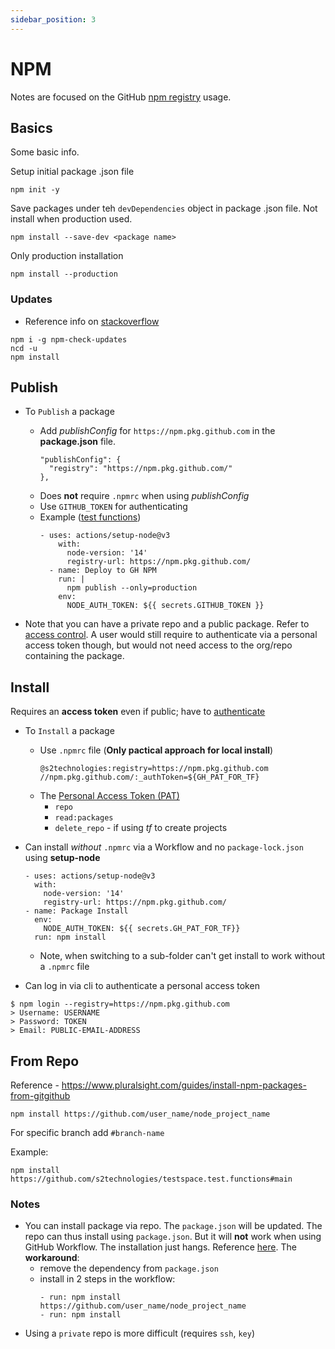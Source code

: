 ```yaml
---
sidebar_position: 3
---
```


# NPM
Notes are focused on the GitHub [npm registry](https://docs.github.com/en/packages/working-with-a-github-packages-registry/working-with-the-npm-registry) usage.

## Basics
Some basic info.

Setup initial package .json file
```
npm init -y
```

Save packages under teh `devDependencies` object in package .json file. Not install when production used.
```
npm install --save-dev <package name>
```
Only production installation
```
npm install --production
```

### Updates

- Reference info on [stackoverflow](https://stackoverflow.com/questions/16073603/how-to-update-each-dependency-in-package-json-to-the-latest-version/16074029#16074029)

```
npm i -g npm-check-updates
ncd -u
npm install
```

## Publish

- To `Publish` a package
  - Add *publishConfig* for `https://npm.pkg.github.com` in the **package.json** file.
    ```
    "publishConfig": {
      "registry": "https://npm.pkg.github.com/"
    },
    ```
  - Does **not** require `.npmrc` when using *publishConfig*
  - Use `GITHUB_TOKEN` for authenticating
  - Example ([test functions](https://github.com/s2technologies/testspace.test.functions))
    ```
    - uses: actions/setup-node@v3
        with:
          node-version: '14'
          registry-url: https://npm.pkg.github.com/
      - name: Deploy to GH NPM
        run: |
          npm publish --only=production
        env:
          NODE_AUTH_TOKEN: ${{ secrets.GITHUB_TOKEN }}
    ```

- Note that you can have a private repo and a public package. Refer to [access control](https://docs.github.com/en/packages/learn-github-packages/configuring-a-packages-access-control-and-visibility). A user would still require to authenticate via a personal access token though, but would not need access to the org/repo containing the package.


## Install
Requires an **access token** even if public; have to [authenticate](https://docs.github.com/en/packages/working-with-a-github-packages-registry/working-with-the-npm-registry#authenticating-with-a-personal-access-token)

- To `Install` a package
    - Use `.npmrc` file (**Only pactical approach for local install**)
      ```
      @s2technologies:registry=https://npm.pkg.github.com
      //npm.pkg.github.com/:_authToken=${GH_PAT_FOR_TF}
      ```
    - The [Personal Access Token (PAT)](https://github.com/settings/developers)
      - `repo`
      - `read:packages`
      - `delete_repo` - if using *tf* to create projects

- Can install *without* `.npmrc` via a Workflow and no `package-lock.json` using **setup-node**
  ```
  - uses: actions/setup-node@v3
    with:
      node-version: '14'
      registry-url: https://npm.pkg.github.com/
  - name: Package Install
    env:
      NODE_AUTH_TOKEN: ${{ secrets.GH_PAT_FOR_TF}}
    run: npm install
  ```
  - Note, when switching to a sub-folder can't get install to work without a `.npmrc` file
 - Can log in via cli to authenticate a personal access token
 ```
 $ npm login --registry=https://npm.pkg.github.com
> Username: USERNAME
> Password: TOKEN
> Email: PUBLIC-EMAIL-ADDRESS
 ```


## From Repo
Reference - https://www.pluralsight.com/guides/install-npm-packages-from-gitgithub

```
npm install https://github.com/user_name/node_project_name
```
For specific branch add `#branch-name`

Example:
```
npm install https://github.com/s2technologies/testspace.test.functions#main
```


### Notes

- You can install package via repo. The `package.json` will be updated. The repo can thus install using `package.json`. But it will **not** work when using GitHub Workflow. The installation just hangs. Reference [here](https://stackoverflow.com/questions/68887428/npm-in-github-actions-env-not-installing-packages). The **workaround**:
  - remove the dependency from `package.json`
  - install in 2 steps in the workflow:
    ```
    - run: npm install https://github.com/user_name/node_project_name
    - run: npm install
    ```
- Using a `private` repo is more difficult (requires `ssh`, `key`)